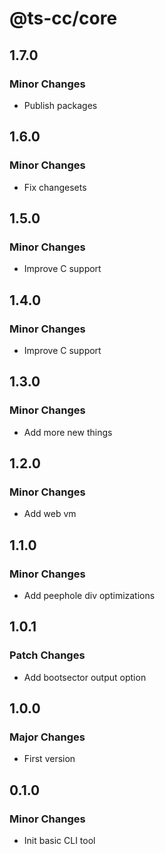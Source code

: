 # @ts-cc/core

## 1.7.0

### Minor Changes

- Publish packages

## 1.6.0

### Minor Changes

- Fix changesets

## 1.5.0

### Minor Changes

- Improve C support

## 1.4.0

### Minor Changes

- Improve C support

## 1.3.0

### Minor Changes

- Add more new things

## 1.2.0

### Minor Changes

- Add web vm

## 1.1.0

### Minor Changes

- Add peephole div optimizations

## 1.0.1

### Patch Changes

- Add bootsector output option

## 1.0.0

### Major Changes

- First version

## 0.1.0

### Minor Changes

- Init basic CLI tool
